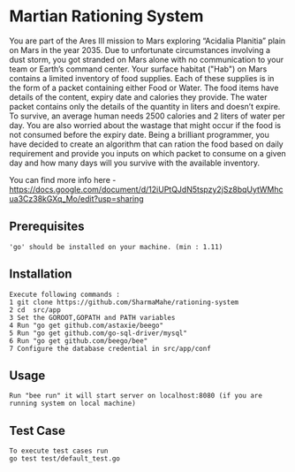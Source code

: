 # Martian Rationing System
You are part of the Ares III mission to Mars exploring “Acidalia Planitia” plain on Mars in the year 2035. Due to unfortunate circumstances involving a dust storm, you got stranded on Mars alone with no communication to your team or Earth’s command center.
Your surface habitat ("Hab") on Mars contains a limited inventory of food supplies. Each of these supplies is in the form of a packet containing either Food or Water. The food items have details of the content, expiry date and calories they provide. The water packet contains only the details of the quantity in liters and doesn’t expire.
To survive, an average human needs 2500 calories and 2 liters of water per day. You are also worried about the wastage that might occur if the food is not consumed before the expiry date. Being a brilliant programmer, you have decided to create an algorithm that can ration the food based on daily requirement and provide you inputs on which packet to consume on a given day and how many days will you survive with the available inventory.

You can find more info here - https://docs.google.com/document/d/12iUPtQJdN5tspzy2jSz8bqUytWMhcua3Cz38kGXq_Mo/edit?usp=sharing

## Prerequisites
    'go' should be installed on your machine. (min : 1.11)

## Installation
	Execute following commands :
	1 git clone https://github.com/SharmaMahe/rationing-system
	2 cd  src/app
	3 Set the GOROOT,GOPATH and PATH variables 
    4 Run "go get github.com/astaxie/beego"
	5 Run "go get github.com/go-sql-driver/mysql"
	6 Run "go get github.com/beego/bee"
    7 Configure the database credential in src/app/conf
    
## Usage

	Run "bee run" it will start server on localhost:8080 (if you are running system on local machine)


## Test Case
	To execute test cases run 
	go test test/default_test.go
